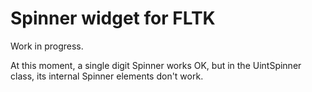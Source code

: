 # Spinner widget for FLTK

Work in progress.

At this moment, a single digit Spinner works OK, but in the UintSpinner class,
its internal Spinner elements don't work.

